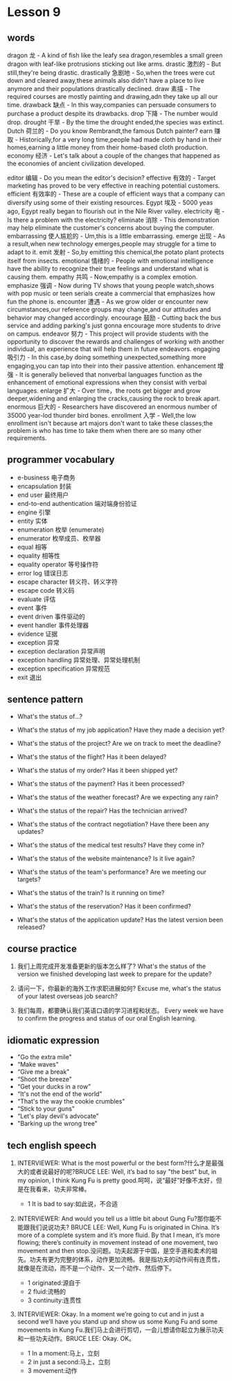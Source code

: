 # Lesson 9

## words

<!-- p53 -->
dragon 龙 - A kind of fish like the leafy sea dragon,resembles a small green dragon with leaf-like protrusions sticking out like arms.
drastic 激烈的 - But still,they're being drastic.
drastically 急剧地 - So,when the trees were cut down and cleared away,these animals also didn't have a place to live anymore and their populations drastically declined.
draw 素描 - The required courses are mostly painting and drawing,adn they take up all our time.
drawback 缺点 - In this way,companies can persuade consumers to purchase a product despite its drawbacks.
drop 下降 - The number would drop.
drought 干旱 - By the time the drought ended,the species was extinct.
Dutch 荷兰的 - Do you know Rembrandt,the famous Dutch painter?
earn 赚取 - Historically,for a very long time,people had made cloth by hand in their homes,earning a little money from their home-based cloth production.
economy 经济 - Let's talk about a couple of the changes that happened as the economies of ancient civilization developed.

editor 编辑 - Do you mean the editor's decision?
effective 有效的 - Target marketing has proved to be very effective in reaching potential customers.
efficient 有效率的 - These are a couple of efficient ways that a company can diversify using some of their existing resources.
Egypt 埃及 - 5000 yeas ago, Egypt really began to flourish out in the Nile River valley.
electricity 电 - Is there a problem with the electricity?
eliminate 消除 - This demonstration may help eliminate the customer's concerns about buying the computer.
embarrassing 使人尴尬的 - Um,this is a little embarrassing.
emerge 出现 - As a result,when new technology emerges,people may struggle for a time to adapt to it.
emit 发射 - So,by emitting this chemical,the potato plant protects itself from insects.
emotional 情绪的 - People with emotional intelligence have the ability to recognize their true feelings and understand what is causing them.
empathy 共鸣 - Now,empathy is a complex emotion.
emphasize 强调 - Now during TV shows that young people watch,shows with pop music or teen serials create a commercial that emphasizes how fun the phone is.
encounter 遭遇 - As we grow older or encounter new circumstances,our reference groups may change,and our attitudes and behavior may changed accordingly.
encourage 鼓励 - Cutting back the bus service and adding parking's just gonna encourage more students to drive on campus.
endeavor 努力 - This project will provide students with the opportunity to discover the rewards and challenges of working with another individual, an experience that will help them in future endeavors.
engaging 吸引力 - In this case,by doing something unexpected,something more engaging,you can tap into their into their passive attention.
enhancement 增强 - It is generally believed that nonverbal languages function as the enhancement of emotional expressions when they consist with verbal languages.
enlarge 扩大 - Over time，the roots get bigger and grow deeper,widening and enlarging the cracks,causing the rock to break apart.
enormous 巨大的 - Researchers have discovered an enormous number of 35000 year-lod thunder bird bones.
enrollment 入学 - Well,the low enrollment isn't because art majors don't want to take these classes;the problem is who has time to take them when there are so many other requirements.

## programmer vocabulary

- e-business 电子商务
- encapsulation 封装
- end user 最终用户
- end-to-end authentication 端对端身份验证
- engine 引擎
- entity 实体
- enumeration 枚举 (enumerate)
- enumerator 枚举成员、枚举器
- equal 相等
- equality 相等性
- equality operator 等号操作符
- error log 错误日志
- escape character 转义符、转义字符
- escape code 转义码
- evaluate 评估
- event 事件
- event driven 事件驱动的
- event handler 事件处理器
- evidence 证据
- exception 异常
- exception declaration 异常声明
- exception handling 异常处理、异常处理机制
- exception specification 异常规范
- exit 退出

## sentence pattern

- What's the status of...?

- What's the status of my job application? Have they made a decision yet?
- What's the status of the project? Are we on track to meet the deadline?
- What's the status of the flight? Has it been delayed?
- What's the status of my order? Has it been shipped yet?
- What's the status of the payment? Has it been processed?
- What's the status of the weather forecast? Are we expecting any rain?
- What's the status of the repair? Has the technician arrived?
- What's the status of the contract negotiation? Have there been any updates?
- What's the status of the medical test results? Have they come in?
- What's the status of the website maintenance? Is it live again?
- What's the status of the team's performance? Are we meeting our targets?
- What's the status of the train? Is it running on time?
- What's the status of the reservation? Has it been confirmed?
- What's the status of the application update? Has the latest version been released?

## course practice

1. 我们上周完成开发准备更新的版本怎么样了?
   What's the status of the version we finished developing last week to prepare for the update?

2. 请问一下，你最新的海外工作求职进展如何?
   Excuse me, what's the status of your latest overseas job search?

3. 我们每周，都要确认我们英语口语的学习进程和状态。
   Every week we have to confirm the progress and status of our oral English learning.

## idiomatic expression

- "Go the extra mile"
- “Make waves"
- “Give me a break"
- “Shoot the breeze"
- “Get your ducks in a row”
- “It's not the end of the world”
- “That's the way the cookie crumbles"
- “Stick to your guns"
- “Let's play devil's advocate”
- "Barking up the wrong tree"

## tech english speech

1. INTERVIEWER: What is the most powerful or the best form?什么才是最强大的或者说最好的呢?BRUCE LEE: Well, it’s bad to say "the best" but, in my opinion, I think Kung Fu is pretty good.呵呵，说“最好”好像不太好，但是在我看来，功夫非常棒。

   - 1 It is bad to say:如此说，不合适

2. INTERVIEWER: And would you tell us a little bit about Gung Fu?那你能不能跟我们说说功夫? BRUCE LEE: Well, Kung Fu is originated in China. It’s more of a complete system and it’s more fluid. By that I mean, it’s more flowing; there’s continuity in movement instead of one movement, two movement and then stop.没问题。功夫起源于中国，是空手道和柔术的祖先。功夫有更为完整的体系，动作更加流畅。我是指功夫的动作间有连贯性，就像是在流动，而不是一个动作、又一个动作、然后停下。

   - 1 originated:源自于
   - 2 fluid:流畅的
   - 3 continuity:连贯性

3. INTERVIEWER: Okay. In a moment we’re going to cut and in just a second we’ll have you stand up and show us some Kung Fu and some movements in Kung Fu.我们⻢上会进行剪切，一会儿想请你起立为展示功夫和一些功夫动作。BRUCE LEE: Okay. OK。

   - 1 In a moment:⻢上，立刻
   - 2 in just a second:⻢上，立刻
   - 3 movement:动作
